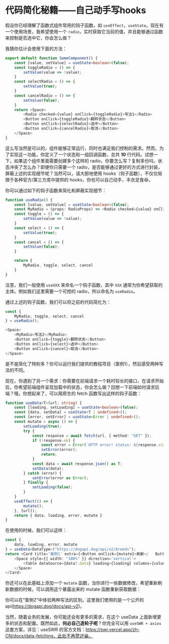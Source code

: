 # 代码简化秘籍——自己动手写hooks

假设你已经理解了函数式组件常用的钩子函数，如 `useEffect`，`useState`。现在有一个使用场景，我希望使用一个 `radio`，实时获取它当前的值，并且能够通过函数来控制是否选中它，你会怎么做？

我猜你估计会使用下面的方法：

```typescript
export default function SomeComponent() {
    const [value, setValue] = useState<boolean>(false);
    const toggleRadio = () => {
        setValue(value => !value);
    }
    const selectRadio = () => {
        setValue(true);
    }
    const cancelRadio = () => {
        setValue(false);
    }
    return <Space>
        <Radio checked={value} onClick={toggleRadio}>写法1</Radio>
        <Button onClick={toggleRadio}>翻转状态</Button>
        <Button onClick={selectRadio}>选中</Button>
        <Button onClick={cancelRadio}>取消</Button>
    </Space>
}
```

这么写当然是可以的，组件能够正常运行，同时也满足我们控制的需求。然而，为了实现这一功能，你定义了一个状态和一组回调函数，总共 **10** 行代码。试想一下，如果这个组件里面需要创建多个这样的 radio，你要怎么写？复制多份吗，状态冲突了怎么办？即便你只需要一个 radio，是否能够通过更好的方式进行封装，屏蔽上述的实现细节呢？当然可以，请大胆地使用 hooks（钩子函数），不仅仅局限于各种官方/第三方库中提供的 hooks，你也可以自己动手，丰衣足食😄。

你可以通过如下的钩子函数来简化和屏蔽实现细节：

```typescript
function useRadio() {
    const [value, setValue] = useState<boolean>(false);
    const MyRadio = (props: RadioProps) => <Radio checked={value} onClick={toggle} {...props}></Radio>
    const toggle = () => {
        setValue(value => !value);
    }
    const select = () => {
        setValue(true);
    }
    const cancel = () => {
        setValue(false);
    }

    return {
        MyRadio, toggle, select, cancel
    }
}
```

注意，我们一般使用 `useXXX` 来命名一个钩子函数，其中 `XXX` 通常为你希望获取的主体。例如我们这里需要一个可控的 radio，所以命名为 `useRadio`。

通过上述的钩子函数，我们可以将之前的代码简化为：
```typescript
const {
    MyRadio, toggle, select, cancel
} = useRadio();

<Space>
    <MyRadio>写法2</MyRadio>
    <Button onClick={toggle}>翻转状态</Button>
    <Button onClick={select}>选中</Button>
    <Button onClick={cancel}>取消</Button>
</Space>
```
是不是简化了特别多？你可以运行我们提供的教程项目（案例1），然后感受两种写法的不同。

现在，你遇到了另一个需求：你需要在前端请求一个耗时较长的接口，在请求开始后，你希望前端组件呈现加载中的状态，你会怎么做？回想一下前端如何请求后端？哦，你想起来了，可以用原生的 fetch 函数写出这样的钩子函数：

```typescript
function useData<T>(url: string) {
    const [loading, setLoading] = useState<boolean>(false);
    const [data, setData] = useState<T | undefined>();
    const [error, setError] = useState<Error | undefined>();
    const mutate = async () => {
        setLoading(true);
        try {
            const response = await fetch(url, { method: "GET" });
            if (!response.ok) {
                const error = Error(`HTTP error! status: ${response.status}`);
                setError(error);
                return;
            }
            const data = await response.json() as T;
            setData(data);
        } catch (error) {
            setError(error as Error);
        } finally {
            setLoading(false);
        }
    }
    useEffect(() => {
        mutate();
    }, [url]);
    return { data, loading, error, mutate }
}
```

在使用的时候，我们可以这样：
```typescript
const {
    data, loading, error, mutate
} = useData<DataType>("https://dogapi.dog/api/v2/breeds");
return <Card title='案例1' extra={<Button onClick={mutate}>刷新</   Button>}>
    <Space style={{ width: "100%" }} direction='vertical'>
        <Table dataSource={data?.data} loading={loading} columns={columns} />
    </Space>
</Card>
```

你还可以在此基础上添加一个 `mutate` 函数，当你进行一些数据修改，希望重新刷新数据的时候，可以调用这个暴露出来的 mutate 函数重新获取数据：

你可以在“案例2”中体验两种写法的区别。这里我们使用的是一个公开的 api(https://dogapi.dog/docs/api-v2)。

当然，随着业务的发展，你可能还会有更多的需求，在这个 useData 上面新增更多的状态和配置。既然如此，**何必自己造轮子呢**？你完全可以用 `useSWR + axios` 这套方案，详见：useSWR 的官方文档：https://swr.vercel.app/zh-CN/docs/data-fetching，此处不再赘述😁。 


